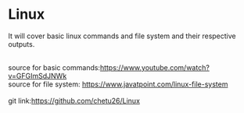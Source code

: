 # Linux

It will cover basic linux commands and file system and their respective outputs.</br></br>

source for basic commands:https://www.youtube.com/watch?v=GFGImSdJNWk</br>
source for file system: https://www.javatpoint.com/linux-file-system </br></br>
git link:https://github.com/chetu26/Linux



